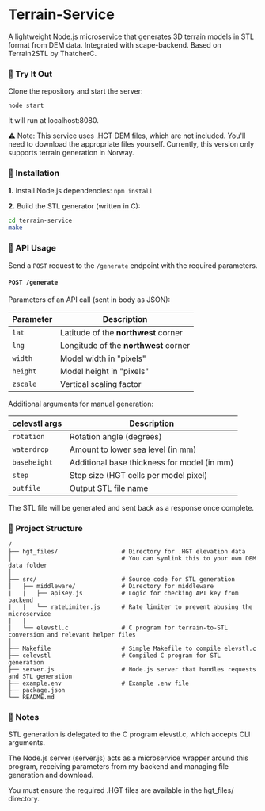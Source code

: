 # Terrain-Service
A lightweight Node.js microservice that generates 3D terrain models in STL format from DEM data.
Integrated with scape-backend. 
Based on Terrain2STL by ThatcherC.

### 🚀 Try It Out

Clone the repository and start the server:

```node start```

It will run at localhost:8080.

⚠️ Note: This service uses .HGT DEM files, which are not included. You'll need to download the appropriate files yourself.
Currently, this version only supports terrain generation in Norway.

### 🔧 Installation

**1.** Install Node.js dependencies:
```npm install```

**2.** Build the STL generator (written in C):
```sh
cd terrain-service
make
```

### 📡 API Usage
Send a ```POST``` request to the ```/generate``` endpoint with the required parameters. 

#### ```POST /generate```
Parameters of an API call (sent in body as JSON):

| Parameter     | Description                                 |
| ------------- | ------------------------------------------- |
| `lat`         | Latitude of the **northwest** corner        |
| `lng`         | Longitude of the **northwest** corner       |
| `width`       | Model width in "pixels"                     |
| `height`      | Model height in "pixels"                    |
| `zscale`      | Vertical scaling factor                     |

Additional arguments for manual generation:

| celevstl args | Description                                 |
| ------------- | ------------------------------------------- |
| `rotation`    | Rotation angle (degrees)                    |
| `waterdrop`   | Amount to lower sea level (in mm)           |
| `baseheight`  | Additional base thickness for model (in mm) |
| `step`        | Step size (HGT cells per model pixel)       |
| `outfile`     | Output STL file name                        |


The STL file will be generated and sent back as a response once complete. 

### 📁 Project Structure
```plaintext
/
├── hgt_files/                  # Directory for .HGT elevation data
│                               # You can symlink this to your own DEM data folder
│
├── src/                        # Source code for STL generation
|   ├── middleware/             # Directory for middleware
|   |   ├── apiKey.js           # Logic for checking API key from backend
|   |   └── rateLimiter.js      # Rate limiter to prevent abusing the microservice
|   | 
│   └── elevstl.c               # C program for terrain-to-STL conversion and relevant helper files
│
├── Makefile                    # Simple Makefile to compile elevstl.c
├── celevstl                    # Compiled C program for STL generation
├── server.js                   # Node.js server that handles requests and STL generation
├── example.env                 # Example .env file
├── package.json
└── README.md
```

### 📝 Notes

STL generation is delegated to the C program elevstl.c, which accepts CLI arguments.

The Node.js server (server.js) acts as a microservice wrapper around this program, receiving parameters from my backend and managing file generation and download.

You must ensure the required .HGT files are available in the hgt_files/ directory.
